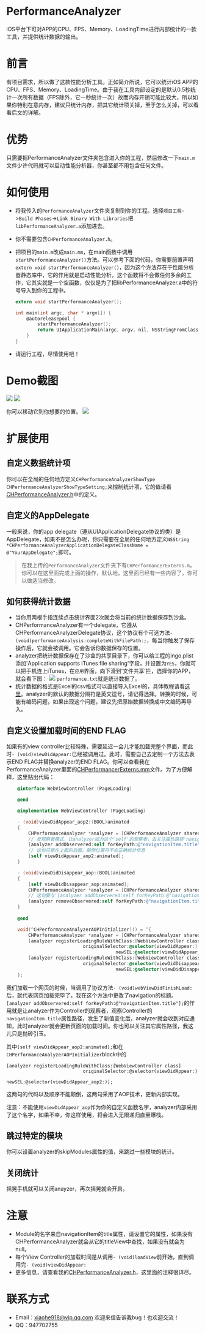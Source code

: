 # PerformanceAnalyzer
iOS平台下可对APP的CPU、FPS、Memory、LoadingTime进行内部统计的一款工具，并提供统计数据的输出。
# 前言
有项目需求，所以做了这款性能分析工具。正如简介所说，它可以统计iOS APP的CPU、FPS、Memory、LoadingTime。由于我在工具内部设定的是默认0.5秒统计一次所有数据（FPS除外，它一秒统计一次）故而内存开销可能比较大，所以如果你特别在意内存，建议只统计内存，把其它统计项关掉，至于怎么关掉，可以看看后文的详解。
# 优势
只需要把PerformanceAnalyzer文件夹包含进入你的工程，然后修改一下`main.m`文件少许代码就可以启动性能分析器，你甚至都不用包含任何文件。

# 如何使用
- 将我传入的`PerformanceAnalyzer`文件夹复制到你的工程。选择`项目工程`->`Build Phases`->`Link Binary With Libraries`把`libPerformanceAnalyzer.a`添加进去。
- 你不需要包含`CHPerformanceAnalyzer.h`。
- 把项目的`main.m`改成`main.mm`，在main函数中调用`startPerformanceAnalyzer()`方法。可以参考下面的代码，你需要前置声明`extern void startPerformanceAnalyzer()`，因为这个方法存在于性能分析器静态库中，它的作用就是启动性能分析，这个函数将不会做任何多余的工作，它其实就是一个空函数，仅仅是为了把libPerformanceAnalyzer.a中的符号导入到你的工程中。

    ```Objective-C
    extern void startPerformanceAnalyzer();

    int main(int argc, char * argv[]) {
        @autoreleasepool {
            startPerformanceAnalyzer();
            return UIApplicationMain(argc, argv, nil, NSStringFromClass([AppDelegate class]));
        }
    }
    ```
- 请运行工程，尽情使用吧！

# Demo截图
![](./res/2.png)
![](./res/3.png)

你可以移动它到你想要的位置。
![](./res/4.png)

# 扩展使用
## 自定义数据统计项
你可以在全局的任何地方定义`CHPerformanceAnalyzerShowType CHPerformanceAnalyzerShowTypeSetting;`来控制统计项，它的值请看[CHPerformanceAnalyzer.h](./PerformanceAnalyzer/include/CHPerformanceAnalyzer.h)中的定义。

## 自定义的AppDelegate
一般来说，你的app delegate（遵从UIApplicationDelegate协议的类）是AppDelegate，如果不是怎么办呢，你只需要在全局的任何地方定义`NSString *CHPerformanceAnalyzerApplicationDelegateClassName = @"YourAppDelegate";`即可。

> 在我上传的`PerformanceAnalyzer`文件夹下有`CHPerformancerExterns.m`，你可以在这里面完成上面的操作，默认地，这里面已经有一些内容了，你可以做适当修改。

## 如何获得统计数据
- 当你用两根手指连续点击统计界面2次就会将当前的统计数据保存到沙盒。
- CHPerformanceAnalyzer有一个delegate，它遵从CHPerformanceAnalyzerDelegate协议，这个协议有个可选方法`- (void)performanceAnalysis:completeWithFilePath:;`，每当你触发了保存操作后，它就会被调用。它会告诉你数据保存的位置。
- analyzer把统计数据保存在了沙盒的共享目录下，你可以给工程的ingo.plist添加'Application supports iTunes file sharing'字段，并设置为`YES`，你就可以把手机连上iTunes，在`应用`界面，向下滑到'文件共享'拦，选择你的APP，就会看下图：
![](./res/1.png)
`performance.txt`就是统计数据了。
- 统计数据的格式是Excel的csv格式可以直接导入Excel的，具体教程请看[这里](http://jingyan.baidu.com/article/e6c8503c2d44e3e54f1a18c7.html)。analyzer的默认的数据分隔符是英文逗号，请记得选择。转换的时候，可能有编码问题，如果出现这个问题，建议先把原始数据转换成中文编码再导入。

## 自定义设置加载时间的END FLAG
如果有的view controller比较特殊，需要延迟一会儿才能加载完整个界面，而此时`- (void)viewDidAppear:`已经被调用过。此时，需要自己去定制一个方法去表示END FLAG并替换analyzer的END FLAG。你可以查看我在PerformanceAnalyzer里面的[CHPerformancerExterns.mm](./PerformanceAnalyzer/include/CHPerformancerExterns.mm)文件。为了方便解释，这里贴出代码：

```Objective-C
    @interface WebViewController (PageLoading)

    @end

    @implementation WebViewController (PageLoading)

    - (void)viewDidAppear_aop2:(BOOL)animated
    {
        CHPerformanceAnalyzer *analyzer = [CHPerformanceAnalyzer sharedPerformanceAnalyzer];
        // 反观察者模式，让analyzer成为这个'self'的观察者，去关注属性路径'navigationItem.title'
        [analyzer addObservered:self forKeyPath:@"navigationItem.title"];
        // 这句只能在上面的后面，颠倒位置将不会正确统计信息
        [self viewDidAppear_aop2:animated];
    }

    - (void)viewDidDisappear_aop:(BOOL)animated
    {
        [self viewDidDisappear_aop:animated];
        CHPerformanceAnalyzer *analyzer = [CHPerformanceAnalyzer sharedPerformanceAnalyzer];
        // 这句要与'[analyzer addObservered:self forKeyPath:@"navigationItem.title"];'成对出现，否则将会抛出异常，因为底层的实现就是观察者模式。
        [analyzer removeObservered:self forKeyPath:@"navigationItem.title"];
    }
    
    @end

    void(^CHPerformanceAnalyzerAOPInitializer)() = ^{
        CHPerformanceAnalyzer *analyzer = [CHPerformanceAnalyzer sharedPerformanceAnalyzer];
        [analyzer registerLoadingRuleWithClass:[WebViewController class]
                            originalSelector:@selector(viewDidAppear:)
                                        newSEL:@selector(viewDidAppear_aop2:)];
        [analyzer registerLoadingRuleWithClass:[WebViewController class]
                            originalSelector:@selector(viewDidDisappear:)
                                        newSEL:@selector(viewDidDisappear_aop:)];
    };
```
我们加载一个网页的时候，当调用了协议方法`- (void)webViewDidFinishLoad:`后，就代表网页加载完毕了，我在这个方法中更改了navigation的标题。
`[analyzer addObservered:self forKeyPath:@"navigationItem.title"];`的作用就是让analyzer作为Controller的观察者，观察Controller的`navigationItem.title`属性路径，发生了新值变化后，analyzer就会收到对应通知，此时analyzer就会更新页面的加载时间。你也可以关注其它属性路径，我这儿只是抛砖引玉。

其中`[self viewDidAppear_aop2:animated];`和在`CHPerformanceAnalyzerAOPInitializer`block中的
```
[analyzer registerLoadingRuleWithClass:[WebViewController class]
                            originalSelector:@selector(viewDidAppear:)
                                        newSEL:@selector(viewDidAppear_aop2:)];
```
这两句的代码以及顺序不能颠倒，这两句采用了AOP技术，更新内部实现。

注意：不能使用`viewDidAppear_aop`作为你的自定义函数名字，analyzer内部采用了这个名字，如果不幸，你这样使用，将会进入无限递归直至爆栈。

## 跳过特定的模块
你可以设置analyzer的skipModules属性的值，来跳过一些模块的统计。

## 关闭统计
摇晃手机就可以关闭anayzer，再次摇晃就会开启。

# 注意
- Module的名字来自navigationItem的title属性，请设置它的属性，如果没有CHPerformanceAnalyzer就会从它的titleView中查找，如果没有就会为null。
- 每个View Controller的加载时间是从调用`- (void)loadView`前开始，直到调用完`- (void)viewDidAppear:`
- 更多信息，请查看我的[CHPerformanceAnalyzer.h](./PerformanceAnalyzer/PerformanceAnalyzer/include/CHPerformanceAnalyzer.h)，这里面的注释很详尽。

# 联系方式
- Email：[xiaohe918@vip.qq.com](mailto:xiaohe918@vip.qq.com) 欢迎来信告诉我bug！也欢迎交流！
- QQ：947702755